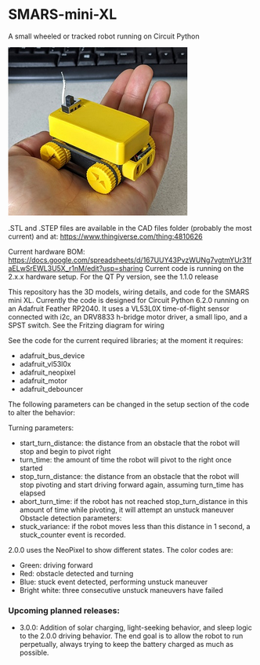 # SMARS-mini-XL
A small wheeled or tracked robot running on Circuit Python

![handheld picture](https://github.com/mrjadkowski/SMARS-mini-XL/blob/main/Media/handheld.jpg?raw=true)

.STL and .STEP files are available in the CAD files folder (probably the most current) and at: https://www.thingiverse.com/thing:4810626

Current hardware BOM: https://docs.google.com/spreadsheets/d/167UUY43PvzWUNg7vgtmYUr31faELwSrEWL3U5X_r1nM/edit?usp=sharing
Current code is running on the 2.x.x hardware setup. For the QT Py version, see the 1.1.0 release

This repository has the 3D models, wiring details, and code for the SMARS mini XL. Currently the code is designed for Circuit Python 6.2.0 running on an Adafruit Feather RP2040. It uses a VL53L0X time-of-flight sensor connected with i2c, an DRV8833 h-bridge motor driver, a small lipo, and a SPST switch.
See the Fritzing diagram for wiring

See the code for the current required libraries; at the moment it requires:

  - adafruit_bus_device
  - adafruit_vl53l0x
  - adafruit_neopixel
  - adafruit_motor
  - adafruit_debouncer

The following parameters can be changed in the setup section of the code to alter the behavior:

Turning parameters:
  - start_turn_distance: the distance from an obstacle that the robot will stop and begin to pivot right
  - turn_time: the amount of time the robot will pivot to the right once started
  - stop_turn_distance: the distance from an obstacle that the robot will stop pivoting and start driving forward again, assuming turn_time has elapsed
  - abort_turn_time: if the robot has not reached stop_turn_distance in this amount of time while pivoting, it will attempt an unstuck maneuver
Obstacle detection parameters:
  - stuck_variance: if the robot moves less than this distance in 1 second, a stuck_counter event is recorded.

2.0.0 uses the NeoPixel to show different states. The color codes are:
  - Green: driving forward
  - Red: obstacle detected and turning
  - Blue: stuck event detected, performing unstuck maneuver
  - Bright white: three consecutive unstuck maneuvers have failed

### Upcoming planned releases:
  - 3.0.0: Addition of solar charging, light-seeking behavior, and sleep logic to the 2.0.0 driving behavior. The end goal is to allow the robot to run perpetually, always trying to keep the battery charged as much as possible.
